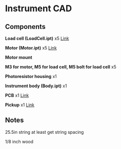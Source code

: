 # Instrument CAD

## Components
**Load cell (LoadCell.ipt)** x5
[Link](https://docs.google.com/document/d/1cVZ9kyfgwo-CAAAcS6GsGvPKPlq0ejIPEbx3c33FEpI/edit)

**Motor (Motor.ipt)** x5
[Link](https://www.pololu.com/product/4751)

**Motor mount** 

**M3 for motor, M5 for load cell, M5 bolt for load cell** x5

**Photoresistor housing** x1

**Instrument body (Body.ipt)** x1

**PCB** x1
[Link](https://www.amazon.com/ELEGOO-Prototype-Soldering-Compatible-Arduino/dp/B072Z7Y19F/)

**Pickup** x1
[Link](https://www.sweetwater.com/store/detail/SSL-5--seymour-duncan-ssl-5-custom-staggered-pole-strat-pickup)

## Notes

25.5in string at least
get string spacing

1/8 inch wood